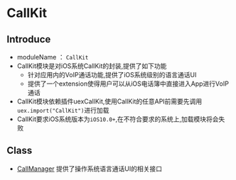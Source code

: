 # CallKit


<!-- toc -->



## Introduce

* moduleName ： `CallKit`
* CallKit模块是对iOS系统CallKit的封装,提供了如下功能
	* 针对应用内的VoIP通话功能,提供了iOS系统级别的语言通话UI
	* 提供了一个extension使得用户可以从iOS电话簿中直接进入App进行VoIP通话
* CallKit模块依赖插件uexCallKit,使用CallKit的任意API前需要先调用`uex.import("CallKit")`进行加载
* CallKit要求iOS系统版本为`iOS10.0+`,在不符合要求的系统上,加载模块将会失败


## Class

* [CallManager](CallManager.md) 提供了操作系统语言通话UI的相关接口